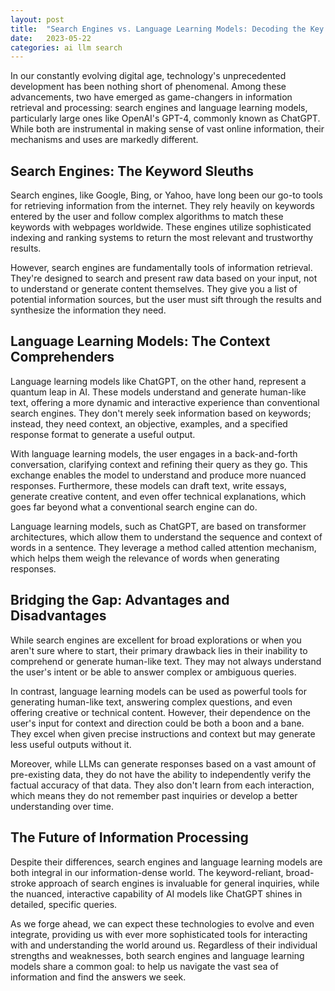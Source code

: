 ```yaml
---
layout: post
title:  "Search Engines vs. Language Learning Models: Decoding the Key Differences"
date:   2023-05-22
categories: ai llm search
---
```


In our constantly evolving digital age, technology's unprecedented development has been nothing short of phenomenal. Among these advancements, two have emerged as game-changers in information retrieval and processing: search engines and language learning models, particularly large ones like OpenAI's GPT-4, commonly known as ChatGPT. While both are instrumental in making sense of vast online information, their mechanisms and uses are markedly different.

## Search Engines: The Keyword Sleuths

Search engines, like Google, Bing, or Yahoo, have long been our go-to tools for retrieving information from the internet. They rely heavily on keywords entered by the user and follow complex algorithms to match these keywords with webpages worldwide. These engines utilize sophisticated indexing and ranking systems to return the most relevant and trustworthy results.

However, search engines are fundamentally tools of information retrieval. They're designed to search and present raw data based on your input, not to understand or generate content themselves. They give you a list of potential information sources, but the user must sift through the results and synthesize the information they need.

## Language Learning Models: The Context Comprehenders

Language learning models like ChatGPT, on the other hand, represent a quantum leap in AI. These models understand and generate human-like text, offering a more dynamic and interactive experience than conventional search engines. They don't merely seek information based on keywords; instead, they need context, an objective, examples, and a specified response format to generate a useful output.

With language learning models, the user engages in a back-and-forth conversation, clarifying context and refining their query as they go. This exchange enables the model to understand and produce more nuanced responses. Furthermore, these models can draft text, write essays, generate creative content, and even offer technical explanations, which goes far beyond what a conventional search engine can do.

Language learning models, such as ChatGPT, are based on transformer architectures, which allow them to understand the sequence and context of words in a sentence. They leverage a method called attention mechanism, which helps them weigh the relevance of words when generating responses.

## Bridging the Gap: Advantages and Disadvantages

While search engines are excellent for broad explorations or when you aren't sure where to start, their primary drawback lies in their inability to comprehend or generate human-like text. They may not always understand the user's intent or be able to answer complex or ambiguous queries.

In contrast, language learning models can be used as powerful tools for generating human-like text, answering complex questions, and even offering creative or technical content. However, their dependence on the user's input for context and direction could be both a boon and a bane. They excel when given precise instructions and context but may generate less useful outputs without it.

Moreover, while LLMs can generate responses based on a vast amount of pre-existing data, they do not have the ability to independently verify the factual accuracy of that data. They also don't learn from each interaction, which means they do not remember past inquiries or develop a better understanding over time.

## The Future of Information Processing

Despite their differences, search engines and language learning models are both integral in our information-dense world. The keyword-reliant, broad-stroke approach of search engines is invaluable for general inquiries, while the nuanced, interactive capability of AI models like ChatGPT shines in detailed, specific queries.

As we forge ahead, we can expect these technologies to evolve and even integrate, providing us with ever more sophisticated tools for interacting with and understanding the world around us. Regardless of their individual strengths and weaknesses, both search engines and language learning models share a common goal: to help us navigate the vast sea of information and find the answers we seek.